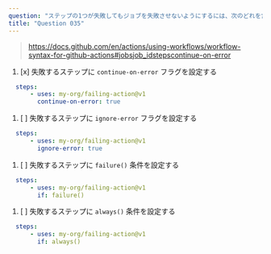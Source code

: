 ```yaml
---
question: "ステップの1つが失敗してもジョブを失敗させないようにするには、次のどれを含めますか？"
title: "Question 035"
---
```


> https://docs.github.com/en/actions/using-workflows/workflow-syntax-for-github-actions#jobsjob_idstepscontinue-on-error
1. [x] 失敗するステップに `continue-on-error` フラグを設定する
```yaml
  steps:
      - uses: my-org/failing-action@v1
        continue-on-error: true
```
1. [ ] 失敗するステップに `ignore-error` フラグを設定する
```yaml
  steps:
      - uses: my-org/failing-action@v1
        ignore-error: true
```
1. [ ] 失敗するステップに `failure()` 条件を設定する
```yaml
  steps:
      - uses: my-org/failing-action@v1
        if: failure()
```
1. [ ] 失敗するステップに `always()` 条件を設定する
```yaml
  steps:
      - uses: my-org/failing-action@v1
        if: always()
```